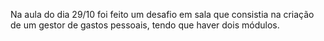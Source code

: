 Na aula do dia 29/10 foi feito um desafio em sala que consistia na criação de um gestor de gastos pessoais, tendo que haver dois módulos. 
